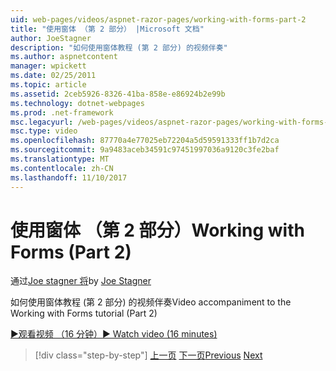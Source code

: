 ```yaml
---
uid: web-pages/videos/aspnet-razor-pages/working-with-forms-part-2
title: "使用窗体 （第 2 部分） |Microsoft 文档"
author: JoeStagner
description: "如何使用窗体教程 (第 2 部分) 的视频伴奏"
ms.author: aspnetcontent
manager: wpickett
ms.date: 02/25/2011
ms.topic: article
ms.assetid: 2ceb5926-8326-41ba-858e-e86924b2e99b
ms.technology: dotnet-webpages
ms.prod: .net-framework
msc.legacyurl: /web-pages/videos/aspnet-razor-pages/working-with-forms-part-2
msc.type: video
ms.openlocfilehash: 87770a4e77025eb72204a5d59591333ff1b7d2ca
ms.sourcegitcommit: 9a9483aceb34591c97451997036a9120c3fe2baf
ms.translationtype: MT
ms.contentlocale: zh-CN
ms.lasthandoff: 11/10/2017
---
```

<a name="working-with-forms-part-2"></a><span data-ttu-id="a9587-103">使用窗体 （第 2 部分）</span><span class="sxs-lookup"><span data-stu-id="a9587-103">Working with Forms (Part 2)</span></span>
====================
<span data-ttu-id="a9587-104">通过[Joe stagner 将](https://github.com/JoeStagner)</span><span class="sxs-lookup"><span data-stu-id="a9587-104">by [Joe Stagner](https://github.com/JoeStagner)</span></span>

<span data-ttu-id="a9587-105">如何使用窗体教程 (第 2 部分) 的视频伴奏</span><span class="sxs-lookup"><span data-stu-id="a9587-105">Video accompaniment to the Working with Forms tutorial (Part 2)</span></span>

[<span data-ttu-id="a9587-106">&#9654;观看视频 （16 分钟）</span><span class="sxs-lookup"><span data-stu-id="a9587-106">&#9654; Watch video (16 minutes)</span></span>](https://channel9.msdn.com/Blogs/ASP-NET-Site-Videos/working-with-forms-part-2)

>[!div class="step-by-step"]
<span data-ttu-id="a9587-107">[上一页](working-with-forms-part-1.md)
[下一页](working-with-data-part-1.md)</span><span class="sxs-lookup"><span data-stu-id="a9587-107">[Previous](working-with-forms-part-1.md)
[Next](working-with-data-part-1.md)</span></span>
